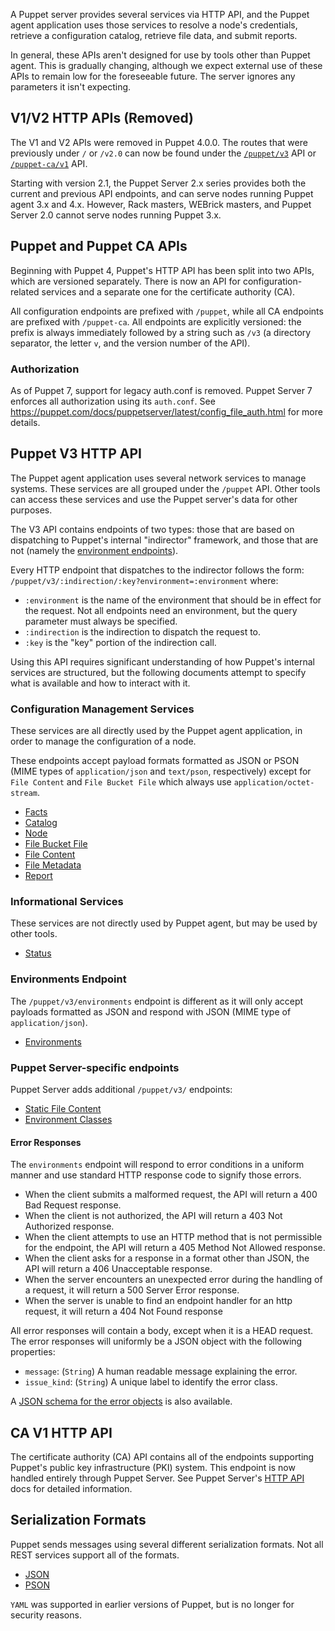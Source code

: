 A Puppet server provides several services via HTTP API, and the Puppet
agent application uses those services to resolve a node's credentials, retrieve
a configuration catalog, retrieve file data, and submit reports.

In general, these APIs aren't designed for use by tools other than Puppet agent.
This is gradually changing, although we expect external use of these APIs to
remain low for the foreseeable future. The server ignores any parameters it isn't expecting.

V1/V2 HTTP APIs (Removed)
---------------

The V1 and V2 APIs were removed in Puppet 4.0.0. The routes that were previously
under `/` or `/v2.0` can now be found under the [`/puppet/v3`](#puppet-v3-http-api)
API or [`/puppet-ca/v1`](#ca-v1-http-api) API.

Starting with version 2.1, the Puppet Server 2.x series provides both the
current and previous API endpoints, and can serve nodes running Puppet agent 3.x
and 4.x. However, Rack masters, WEBrick masters, and Puppet Server 2.0 cannot
serve nodes running Puppet 3.x.

Puppet and Puppet CA APIs
------------------

Beginning with Puppet 4, Puppet's HTTP API has been split into two APIs, which
are versioned separately. There is now an API for configuration-related services
and a separate one for the certificate authority (CA).

All configuration endpoints are prefixed with `/puppet`, while all CA endpoints are
prefixed with `/puppet-ca`. All endpoints are explicitly versioned: the prefix
is always immediately followed by a string such as `/v3` (a directory separator,
the letter `v`, and the version number of the API).

### Authorization

As of Puppet 7, support for legacy auth.conf is removed. Puppet Server 7
enforces all authorization using its `auth.conf`. See
https://puppet.com/docs/puppetserver/latest/config_file_auth.html for more
details.

Puppet V3 HTTP API
------------------

The Puppet agent application uses several network services to manage systems.
These services are all grouped under the `/puppet` API. Other tools can access
these services and use the Puppet server's data for other purposes.

The V3 API contains endpoints of two types: those that are based on dispatching
to Puppet's internal "indirector" framework, and those that are not (namely the
[environment endpoints](#environment-endpoints)).

Every HTTP endpoint that dispatches to the indirector follows the form:
`/puppet/v3/:indirection/:key?environment=:environment` where:

* `:environment` is the name of the environment that should be in effect for
  the request. Not all endpoints need an environment, but the query
  parameter must always be specified.
* `:indirection` is the indirection to dispatch the request to.
* `:key` is the "key" portion of the indirection call.

Using this API requires significant understanding of how Puppet's internal
services are structured, but the following documents attempt to specify what is
available and how to interact with it.

### Configuration Management Services

These services are all directly used by the Puppet agent application, in order
to manage the configuration of a node.

These endpoints accept payload formats formatted as JSON or PSON (MIME types of
`application/json` and `text/pson`, respectively) except for `File Content` and
`File Bucket File` which always use `application/octet-stream`.

* [Facts](./http_facts.md)
* [Catalog](./http_catalog.md)
* [Node](./http_node.md)
* [File Bucket File](./http_file_bucket_file.md)
* [File Content](./http_file_content.md)
* [File Metadata](./http_file_metadata.md)
* [Report](./http_report.md)

### Informational Services

These services are not directly used by Puppet agent, but may be used by other
tools.

* [Status](./http_status.md)

### Environments Endpoint

The `/puppet/v3/environments` endpoint is different as it will only accept payloads
formatted as JSON and respond with JSON (MIME type of `application/json`).

* [Environments](./http_environments.md)

### Puppet Server-specific endpoints

Puppet Server adds additional `/puppet/v3/` endpoints:

* [Static File Content](https://puppet.com/docs/puppetserver/latest/puppet-api/v3/static_file_content.md)
* [Environment Classes](https://puppet.com/docs/puppetserver/latest/puppet-api/v3/environment_classes.md)

#### Error Responses

The `environments` endpoint will respond to error conditions in a uniform manner
and use standard HTTP response code to signify those errors.

* When the client submits a malformed request, the API will return a 400 Bad
  Request response.
* When the client is not authorized, the API will return a 403 Not Authorized
  response.
* When the client attempts to use an HTTP method that is not permissible for
  the endpoint, the API will return a 405 Method Not Allowed response.
* When the client asks for a response in a format other than JSON, the API will
  return a 406 Unacceptable response.
* When the server encounters an unexpected error during the handling of a
  request, it will return a 500 Server Error response.
* When the server is unable to find an endpoint handler for an http request,
  it will return a 404 Not Found response

All error responses will contain a body, except when it is a HEAD request. The
error responses will uniformly be a JSON object with the following properties:

* `message`: (`String`) A human readable message explaining the error.
* `issue_kind`: (`String`) A unique label to identify the error class.

A [JSON schema for the error objects](../schemas/error.json) is also available.

CA V1 HTTP API
--------------

The certificate authority (CA) API contains all of the endpoints supporting Puppet's public key infrastructure (PKI) system. This endpoint is now handled entirely through Puppet Server. See Puppet Server's [HTTP API](https://puppet.com/docs/puppetserver/latest/http_api_index.md) docs for detailed information.

Serialization Formats
---------------------

Puppet sends messages using several different serialization formats. Not all
REST services support all of the formats.

* [JSON](https://tools.ietf.org/html/rfc7159)
* [PSON](./pson.md)

`YAML` was supported in earlier versions of Puppet, but is no longer for security reasons.
